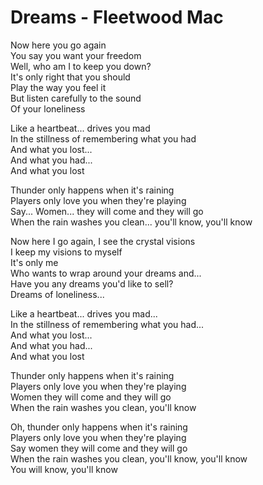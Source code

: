 # Dreams - Fleetwood Mac

Now here you go again\
You say you want your freedom\
Well, who am I to keep you down?\
It's only right that you should\
Play the way you feel it\
But listen carefully to the sound\
Of your loneliness

Like a heartbeat... drives you mad\
In the stillness of remembering what you had\
And what you lost...\
And what you had...\
And what you lost

Thunder only happens when it's raining\
Players only love you when they're playing\
Say... Women... they will come and they will go\
When the rain washes you clean... you'll know, you'll know

Now here I go again, I see the crystal visions\
I keep my visions to myself\
It's only me\
Who wants to wrap around your dreams and...\
Have you any dreams you'd like to sell?\
Dreams of loneliness...

Like a heartbeat... drives you mad...\
In the stillness of remembering what you had...\
And what you lost...\
And what you had...\
And what you lost

Thunder only happens when it's raining\
Players only love you when they're playing\
Women they will come and they will go\
When the rain washes you clean, you'll know

Oh, thunder only happens when it's raining\
Players only love you when they're playing\
Say women they will come and they will go\
When the rain washes you clean, you'll know, you'll know\
You will know, you'll know